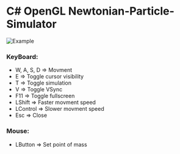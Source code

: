 # C# OpenGL Newtonian-Particle-Simulator

![Example](https://github.com/JulianStambuk/OpenTK-PathTracer/blob/master/Video.gif)

### **KeyBoard:**
* W, A, S, D => Movment
* E => Toggle cursor visibility
* T => Toggle simulation
* V => Toggle VSync
* F11 => Toggle fullscreen
* LShift => Faster movment speed
* LControl => Slower movment speed
* Esc => Close

### **Mouse:**
* LButton => Set point of mass